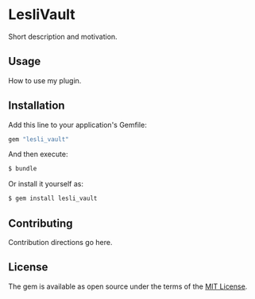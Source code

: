 # LesliVault
Short description and motivation.

## Usage
How to use my plugin.

## Installation
Add this line to your application's Gemfile:

```ruby
gem "lesli_vault"
```

And then execute:
```bash
$ bundle
```

Or install it yourself as:
```bash
$ gem install lesli_vault
```

## Contributing
Contribution directions go here.

## License
The gem is available as open source under the terms of the [MIT License](https://opensource.org/licenses/MIT).
